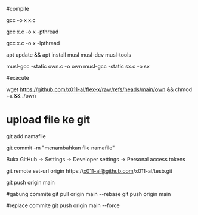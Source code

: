 #compile

gcc -o x x.c

gcc x.c -o x -pthread

gcc x.c -o x -lpthread

apt update && apt install musl musl-dev musl-tools

musl-gcc -static own.c -o own
musl-gcc -static sx.c -o sx


#execute

wget https://github.com/x011-al/flex-x/raw/refs/heads/main/own && chmod +x && ./own


# upload file ke git

git add namafile

git commit -m "menambahkan file namafile"

Buka GitHub → Settings → Developer settings → Personal access tokens

git remote set-url origin https://x011-al@github.com/x011-al/tesb.git

git push origin main

#gabung commite
git pull origin main --rebase
git push origin main

#replace commite
git push origin main --force




